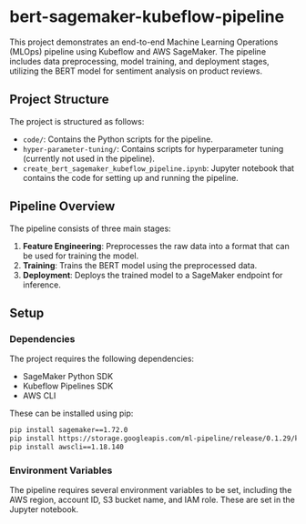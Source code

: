 # bert-sagemaker-kubeflow-pipeline
This project demonstrates an end-to-end Machine Learning Operations (MLOps) pipeline using Kubeflow and AWS SageMaker. The pipeline includes data preprocessing, model training, and deployment stages, utilizing the BERT model for sentiment analysis on product reviews. 

## Project Structure

The project is structured as follows:

- `code/`: Contains the Python scripts for the pipeline.
- `hyper-parameter-tuning/`: Contains scripts for hyperparameter tuning (currently not used in the pipeline).
- `create_bert_sagemaker_kubeflow_pipeline.ipynb`: Jupyter notebook that contains the code for setting up and running the pipeline.

## Pipeline Overview

The pipeline consists of three main stages:

1. **Feature Engineering**: Preprocesses the raw data into a format that can be used for training the model.
2. **Training**: Trains the BERT model using the preprocessed data.
3. **Deployment**: Deploys the trained model to a SageMaker endpoint for inference.

## Setup

### Dependencies

The project requires the following dependencies:

- SageMaker Python SDK
- Kubeflow Pipelines SDK
- AWS CLI

These can be installed using pip:

```bash
pip install sagemaker==1.72.0
pip install https://storage.googleapis.com/ml-pipeline/release/0.1.29/kfp.tar.gz --upgrade
pip install awscli==1.18.140
```

### Environment Variables

The pipeline requires several environment variables to be set, including the AWS region, account ID, S3 bucket name, and IAM role. These are set in the Jupyter notebook.
